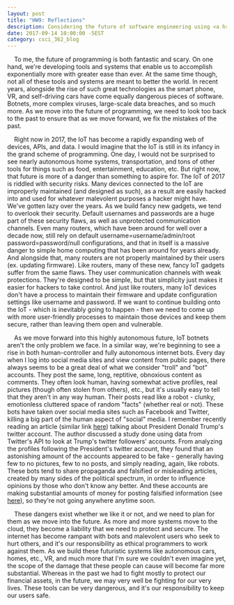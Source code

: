 ```yaml
---
layout: post
title: "HW9: Reflections"
description: Considering the future of software engineering using <a href="https://www.infoworld.com/article/3154313/application-development/11-preictions-for-the-future-of-programming.html" target="_blank"><em>11 predictions for the future of programming</em></a>.
date: 2017-09-14 10:00:00 -5EST
category: csci_362_blog
---
```


&nbsp;&nbsp;&nbsp;&nbsp;To me, the future of programming is both fantastic and scary. On one hand, we're developing tools and systems that enable us to accomplish exponentially more with greater ease than ever. At the same time though, not all of these tools and systems are meant to better the world. In recent years, alongside the rise of such great technologies as the smart phone, VR, and self-driving cars have come equally dangerous pieces of software. Botnets, more complex viruses, large-scale data breaches, and so much more. As we move into the future of programming, we need to look too back to the past to ensure that as we move forward, we fix the mistakes of the past.

&nbsp;&nbsp;&nbsp;&nbsp;Right now in 2017, the IoT has become a rapidly expanding web of devices, APIs, and data. I would imagine that the IoT is still in its infancy in the grand scheme of programming. One day, I would not be surprised to see nearly autonomous home systems, transportation, and tons of other tools for things such as food, entertainment, education, etc. But right now, that future is more of a danger than something to aspire for. The IoT of 2017 is riddled with security risks. Many devices connected to the IoT are improperly maintained (and designed as such), as a result are easily hacked into and used for whatever malevolent purposes a hacker might have. We've gotten lazy over the years. As we build fancy new gadgets, we tend to overlook their security. Default usernames and passwords are a huge part of these security flaws, as well as unprotected communication channels. Even many routers, which have been around for well over a decade now, still rely on default username=username/admin/root password=password/null configurations, and that in itself is a massive danger to simple home computing that has been around for years already. And alongside that, many routers are not properly maintained by their users (ex. updating firmware). Like routers, many of these new, fancy IoT gadgets suffer from the same flaws. They user communication channels with weak protections. They're designed to be simple, but that simplicity just makes it easier for hackers to take control. And just like routers, many IoT devices don't have a process to maintain their firmware and update configuration settings like username and password. If we want to continue building onto the IoT - which is inevitably going to happen - then we need to come up with more user-friendly processes to maintain those devices and keep them secure, rather than leaving them open and vulnerable.

&nbsp;&nbsp;&nbsp;&nbsp;As we move forward into this highly autonomous future, IoT botnets aren't the only problem we face. In a similar way, we're beginning to see a rise in both human-controller and fully autonomous internet bots. Every day when I log into social media sites and view content from public pages, there always seems to be a great deal of what we consider "troll" and "bot" accounts. They post the same, long, reptitive, obnoxious content as comments. They often look human, having somewhat active profiles, real pictures (though often stolen from others), etc., but it's usually easy to tell that they aren't in any way human. Their posts read like a robot - clunky, emotionless cluttered space of random "facts" (whether real or not). These bots have taken over social media sites such as Facebook and Twitter, killing a big part of the human aspect of "social" media. I remember recently reading an article (similar link <a href="http://money.cnn.com/video/technology/culture/2017/08/10/trump-twitter-followers-social-media-bots.cnnmoney/index.html" target="_blank">here</a>) talking about President Donald Trump's twitter account. The author discussed a study done using data from Twitter's API to look at Trump's twitter followers' accounts. From analyzing the profiles following the President's twitter account, they found that an astonishing amount of the accounts appeared to be fake - generally having few to no pictures, few to no posts, and simply reading, again, like robots. These bots tend to share propaganda and falsified or misleading articles, created by many sides of the political spectrum, in order to influence opinions by those who don't know any better. And these accounts are making substantial amounts of money for posting falsified information (see <a href="https://www.washingtonpost.com/news/the-intersect/wp/2016/11/18/this-is-how-the-internets-fake-news-writers-make-money/?utm_term=.b7cbfe9cdbae" target="_blank">here</a>), so they're not going anywhere anytime soon.

&nbsp;&nbsp;&nbsp;&nbsp;These dangers exist whether we like it or not, and we need to plan for them as we move into the future. As more and more systems move to the cloud, they become a liability that we need to protect and secure. The internet has become rampant with bots and malevolent users who seek to hurt others, and it's our responsibility as ethical programmers to work against them. As we build these futuristic systems like autonomous cars, homes, etc., VR, and much more that I'm sure we couldn't even imagine yet, the scope of the damage that these people can cause will become far more substantial. Whereas in the past we had to fight mostly to protect our financial assets, in the future, we may very well be fighting for our very lives. These tools can be very dangerous, and it's our responsibility to keep our users safe.
